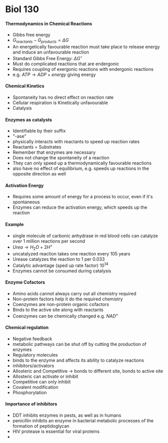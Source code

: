 # Biol 130

#### Thermodynamics in Chemical Reactions
  * Gibbs free energy
  * $G_{reactants}-G_{products} = \Delta G$
  * An energetically favourable reaction must take place to release energy and induce
  an unfavourable reaction
  * Standard Gibbs Free Energy: $\Delta G^\circ$
  * Must do complicated reactions that are endergonic
  * Requires coupling of exergonic reactions with endergonic reactions
  * e.g. $ATP \rightarrow ADP + energy$ giving energy

#### Chemical Kinetics
  * Spontaneity has no direct effect on reaction rate
  * Cellular respiration is Kinetically unfavourable
  * Catalysis

#### Enzymes as catalysts
  * Identifiable by their suffix
  * "-ase"
  * physically interacts with reactants to speed up reaction rates
  * Reactants = Substrates
  * Remember that enzymes are necessary
  * Does not change the spontaneity of a reaction
  * They can only speed up a thermodynamically favourable reactions
  * also have no effect of equilibrium, e.g. speeds up reactions in the opposite direction as well

#### Activation Energy
  * Requires some amount of energy for a process to occur, even if it's spontaneous
  * Enzymes can reduce the activation energy, which speeds up the reaction

#### Example
  * single molecule of carbonic anhydrase in red blood cells can catalyze over 1 million reactions per second
  * $Urea \rightarrow H_2O + 2H^+$
  * uncatalyzed reaction takes one reaction every 105 years
  * Urease catalyzes the reaction to 1 per 0.033
  * Catalytic advantage (sped up rate factor) $10^{14}$
  * Enzymes cannot be consumed during catalysis

#### Enzyme Cofactors
  * Amino acids cannot always carry out all chemistry required
  * Non-protein factors help it do the required chemistry
  * Coenzymes are non-protein organic cofactors
  * Binds to the active site along with reactants
  * Coenzymes can be chemically changed e.g. $NAD^+$

#### Chemical regulation
  * Negative feedback
  * metabolic pathways can be shut off by cutting the production of enzymes
  * Regulatory molecules
  * binds to the enzyme and affects its ability to catalyze reactions
  * inhibitors/activators
  * Allosteric and Competitive $\rightarrow$ bonds to different site, bonds to active site
  * Allosteric can activate or inhibit
  * Competitive can only inhibit
  * Covalent modification
  * Phosphorylation

#### Importance of inhibitors
  * DDT inhibits enzymes in pests, as well as in humans
  * penicillin inhibits an enzyme in bacterial metabolic processes of the formation of peptidoglycan
  * HIV protease is essential for viral proteins
  * 
